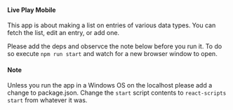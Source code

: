 #### Live Play Mobile

This app is about making a list on entries of various data types. You can fetch the list, edit an entry, or add one.

Please add the deps and observce the note below before you run it. To do so execute `npm run start` and watch for a new browser window to open.

#### Note
Unless you run the app in a Windows OS on the localhost please add a change to package.json.
Change the `start` script contents to `react-scripts start` from whatever it was.
